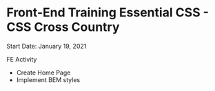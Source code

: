 # Front-End Training Essential CSS - CSS Cross Country

Start Date: January 19, 2021

FE Activity

- Create Home Page
- Implement BEM styles